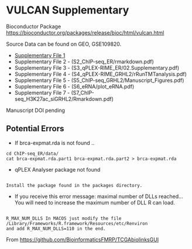 # VULCAN Supplementary

Bioconductor Package https://bioconductor.org/packages/release/bioc/html/vulcan.html

Source Data can be found on GEO, GSE109820.

* [Supplementary File 1](S1_qPCR_ER/Manuscript_Figures.pdf)
* Supplementary File 2 - (S2_ChIP-seq_ER/rmarkdown.pdf)
* Supplementary File 3 - (S3_qPLEX-RIME_ER/02.Supplementary.pdf)
* Supplementary File 4 - (S4_qPLEX-RIME_GRHL2/rRunTMTanalysis.pdf)
* Supplementary File 5 - (S5_ChIP-seq_GRHL2/Manuscript_Figures.pdf)
* Supplementary File 6 - (S6_eRNA/plot_eRNA.pdf)
* Supplementary File 7 - (S7_ChIP-seq_H3K27ac_siGRHL2/Rmarkdown.pdf)


Manuscript DOI pending

## Potential Errors

- If brca-expmat.rda is not found ..

```
cd ChIP-seq_ER/data/
cat brca-expmat.rda.part1 brca-expmat.rda.part2 > brca-expmat.rda
```

- qPLEX Analyser package not found

```

Install the package found in the packages directory.

```

- If you receive this error message: maximal number of DLLs reached... You will need to increase the maximum number of DLL R can load. 

```

R_MAX_NUM_DLLS In MACOS just modify the file /Library/Frameworks/R.framework/Resources/etc/Renviron 
and add R_MAX_NUM_DLLS=110 in the end.

```
From https://github.com/BioinformaticsFMRP/TCGAbiolinksGUI
